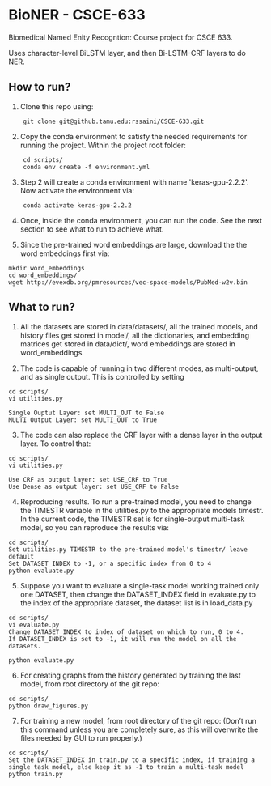 # BioNER - CSCE-633
Biomedical Named Enity Recogntion: Course project for CSCE 633.

Uses character-level BiLSTM layer, and then Bi-LSTM-CRF layers to do NER.

## How to run? 
1. Clone this repo using: 
```
    git clone git@github.tamu.edu:rssaini/CSCE-633.git
```

2. Copy the conda environment to satisfy the needed requirements for running the project. Within the project root folder:
```
    cd scripts/
    conda env create -f environment.yml
```

3. Step 2 will create a conda environment with name 'keras-gpu-2.2.2'. Now activate the environment via:
```
    conda activate keras-gpu-2.2.2

```
4. Once, inside the conda environment, you can run the code. See the next section to see what to run to achieve what.

5. Since the pre-trained word embeddings are large, download the the word embeddings first via:

```
mkdir word_embeddings
cd word_embeddings/
wget http://evexdb.org/pmresources/vec-space-models/PubMed-w2v.bin
```

## What to run?

1. All the datasets are stored in data/datasets/, all the trained models, and history files get stored in model/, all the dictionaries, and embedding matrices get stored in data/dict/, word embeddings are stored in word\_embeddings

2. The code is capable of running in two different modes, as multi-output, and as single output. This is controlled by setting 
```
cd scripts/
vi utilities.py

Single Ouptut Layer: set MULTI_OUT to False 
MULTI Output Layer: set MULTI_OUT to True
```

3. The code can also replace the CRF layer with a dense layer in the output layer. To control that: 
```
cd scripts/
vi utilities.py

Use CRF as output layer: set USE_CRF to True
Use Dense as output layer: set USE_CRF to False
```

4. Reproducing results. To run a pre-trained model, you need to change the TIMESTR variable in the utilities.py to the appropriate models timestr.
In the current code, the TIMESTR set is for single-output multi-task model, so you can reproduce the results via:

```
cd scripts/
Set utilities.py TIMESTR to the pre-trained model's timestr/ leave default
Set DATASET_INDEX to -1, or a specific index from 0 to 4
python evaluate.py

```

5. Suppose you want to evaluate a single-task model working trained only one DATASET, then change the DATASET\_INDEX field in evaluate.py to the index of the appropriate dataset, the dataset list is in load\_data.py
```
cd scripts/
vi evaluate.py
Change DATASET_INDEX to index of dataset on which to run, 0 to 4.
If DATASET_INDEX is set to -1, it will run the model on all the datasets.

python evaluate.py

```


6. For creating graphs from the history generated by training the last model, from root directory of the git repo:
```
cd scripts/
python draw_figures.py
```


7. For training a new model, from root directory of the git repo: 
(Don’t run this command unless you are completely sure, as this will overwrite the files needed by GUI to run properly.)
```
cd scripts/
Set the DATASET_INDEX in train.py to a specific index, if training a single task model, else keep it as -1 to train a multi-task model
python train.py
```
